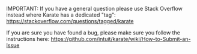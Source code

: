 IMPORTANT: If you have a general question please use Stack Overflow instead where Karate has a dedicated "tag": <https://stackoverflow.com/questions/tagged/karate>

If you are sure you have found a bug, please make sure you follow the instructions here: <https://github.com/intuit/karate/wiki/How-to-Submit-an-Issue>

